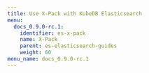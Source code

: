 ```yaml
---
title: Use X-Pack with KubeDB Elasticsearch
menu:
  docs_0.9.0-rc.1:
    identifier: es-x-pack
    name: X-Pack
    parent: es-elasticsearch-guides
    weight: 60
menu_name: docs_0.9.0-rc.1
---
```


